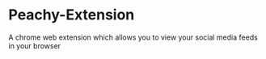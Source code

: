 # Peachy-Extension

A chrome web extension which allows you to view your social media feeds in your browser
